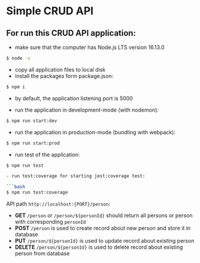 # Simple CRUD API

## For run this CRUD API application:

- make sure that the computer has Node.js LTS version 16.13.0

```bash
$ node -v
```

- copy all application files to local disk
- install the packages form package.json:

```bash
$ npm i
```

- by default, the application listening port is 5000

- run the application in development-mode (with nodemon):

```bash
$ npm run start:dev
```

- run the application in production-mode (bundling with webpack):

```bash
$ npm run start:prod
```

- run test of the application:

```bash
$ npm run test

- run test:coverage for starting jest:coverage test:

```bash
$ npm run test:coverage
```

API path `http://localhost:{PORT}/person`:

- **GET** `/person` or `/person/${personId}` should return all persons or person with corresponding `personId`
- **POST** `/person` is used to create record about new person and store it in database
- **PUT** `/person/${personId}` is used to update record about existing person
- **DELETE** `/person/${personId}` is used to delete record about existing person from database
